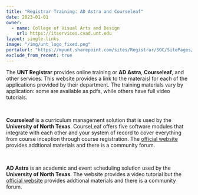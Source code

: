 ```yaml
---
title: "Registrar Training: AD Astra and Courseleaf" 
date: 2023-01-01
owner:
  - name: College of Visual Arts and Design
    url: https://itservices.cvad.unt.edu
layout: single-links
image: "/img/unt_logo_fixed.png"
portalurl: "https://myunt.sharepoint.com/sites/Registrar/SOC/SitePages/Home.aspx"
exclude_from_recent: true
---
```

The <b>UNT Registrar</b> provides online training or <b>AD Astra</b>, <b>Courseleaf</b>, and other services. This website provides a link to the materaisl for each of the applications provided by their department.  The training materials vary by application: some are available as pdfs, while others have full video tutorials.

<br>

<b>Courseleaf</b> is a curriculum management solution that is used by the <b>University of North Texas</b>. CourseLeaf offers five software modules that integrate with each other and your system of record to cover everything from course inception through course registration. The <a href="https://luc.courseleaf.com/" alt="Courseleaf">official website</a> provides addtional materials and there is a community forum.

<br>

<b>AD Astra</b> is an academic and event scheduling solution used by the <b>University of North Texas</b>. The website provides a video tutorial but the <a href="https://www.aais.com/resources" alt="Ad Astra">official website</a> provides addtional materials and there is a community forum.